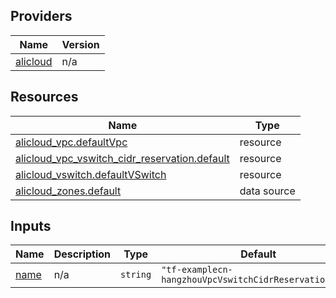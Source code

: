 <!-- BEGIN_TF_DOCS -->
## Providers

| Name | Version |
|------|---------|
| <a name="provider_alicloud"></a> [alicloud](#provider\_alicloud) | n/a |

## Resources

| Name | Type |
|------|------|
| [alicloud_vpc.defaultVpc](https://registry.terraform.io/providers/hashicorp/alicloud/latest/docs/resources/vpc) | resource |
| [alicloud_vpc_vswitch_cidr_reservation.default](https://registry.terraform.io/providers/hashicorp/alicloud/latest/docs/resources/vpc_vswitch_cidr_reservation) | resource |
| [alicloud_vswitch.defaultVSwitch](https://registry.terraform.io/providers/hashicorp/alicloud/latest/docs/resources/vswitch) | resource |
| [alicloud_zones.default](https://registry.terraform.io/providers/hashicorp/alicloud/latest/docs/data-sources/zones) | data source |

## Inputs

| Name | Description | Type | Default | Required |
|------|-------------|------|---------|:--------:|
| <a name="input_name"></a> [name](#input\_name) | n/a | `string` | `"tf-examplecn-hangzhouVpcVswitchCidrReservation5398"` | no |
<!-- END_TF_DOCS -->    